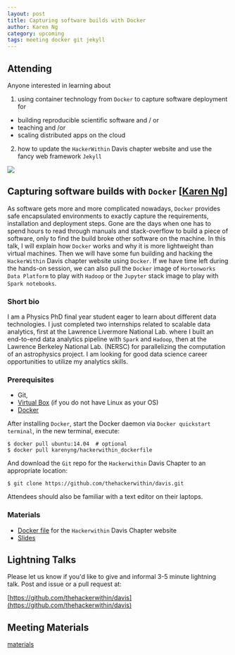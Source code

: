 ```yaml
---
layout: post
title: Capturing software builds with Docker
author: Karen Ng
category: upcoming
tags: meeting docker git jekyll 
---
```


## Attending

Anyone interested in learning about    
1) using container technology from `Docker` to capture software deployment for    

* building reproducible scientific software and / or
* teaching and /or
* scaling distributed apps on the cloud 

2) how to update the `HackerWithin` Davis chapter website and use the fancy web
framework `Jekyll`  

![](http://blogs.gartner.com/richard-watson/files/2015/05/can-use-same-containers-tomorrow.jpg)

## Capturing software builds with `Docker` [[Karen Ng](karenyyng.github.io)]
As software gets more and more complicated nowadays, `Docker`
provides safe encapsulated environments to exactly capture the requirements,
installation and deployment steps. Gone are the days when one has to spend hours to read
through manuals and stack-overflow to build a piece of software, only to find the build 
broke other software on the machine. 
In this talk, I will explain how `Docker` works and why it is more lightweight
than virtual machines. Then we will have some fun building and hacking the 
`HackerWithin` Davis chapter website using `Docker`. If we have time left
during the hands-on session, we can also pull the `Docker` image of `Hortonworks Data
Platform` to play with `Hadoop` or the `Jupyter` stack image to play with `Spark
notebooks`.

### Short bio
I am a Physics PhD final year student eager to learn about different data
technologies. I just completed two internships related to scalable data
analytics, first at the Lawrence Livermore National Lab. where I built an
end-to-end data analytics pipeline with `Spark` and `Hadoop`, then at the Lawrence
Berkeley National Lab. (NERSC) for parallelizing the computation of an astrophysics 
project. I am looking for good data science career opportunities to utilize my
analytics skills. 


### Prerequisites

* Git, 
* [Virtual Box](https://www.virtualbox.org/wiki/Downloads) (if you do not have Linux as your OS)
* [Docker](https://docs.docker.com/engine/installation/) 

After installing `Docker`, start the Docker daemon via `Docker quickstart
terminal`, in the new terminal, execute:

```
$ docker pull ubuntu:14.04  # optional
$ docker pull karenyng/hackerwithin_dockerfile
```
    
And download the `Git` repo for the `Hackerwithin` Davis Chapter to an
appropriate location:   

```
$ git clone https://github.com/thehackerwithin/davis.git
```
   
Attendees should also be familiar with a text editor on their laptops.

### Materials
* [Docker file](https://github.com/karenyyng/hackerwithin_dockerfile) for the
    `Hackerwithin` Davis Chapter website
* [Slides](http://karenyyng.github.io/MySlideDeck/dockerTutorial.html)

## Lightning Talks

Please let us know if you'd like to give and informal 3-5 minute lightning
talk. Post and issue or a pull request at:

[https://github.com/thehackerwithin/davis](https://github.com/thehackerwithin/davis)


## Meeting Materials

[materials](https://github.com/thehackerwithin/davis/tree/gh-pages/meeting-materials/2016-04-14)
